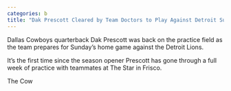 ```yaml
---
categories: b
title: "Dak Prescott Cleared by Team Doctors to Play Against Detroit Sunday"
---
```


Dallas Cowboys quarterback Dak Prescott was back on the practice field as the team prepares for Sunday&#8217;s home game against the Detroit Lions.



It&#8217;s the first time since the season opener Prescott has gone through a full week of practice with teammates at The Star in Frisco.



The Cow
